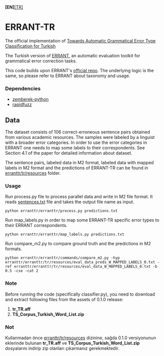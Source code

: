 **[EN]**[[TR]](erranttr/README_tr.md)

# ERRANT-TR
The official implementation of [Towards Automatic Grammatical Error Type Classification for Turkish](https://aclanthology.org/2023.eacl-srw.14/)

The Turkish version of [ERRANT](https://www.aclweb.org/anthology/P17-1074/), an automatic evaluation toolkit for grammatical error correction tasks.

This code builds upon ERRANT's [official repo](https://github.com/chrisjbryant/errant). The underlying logic is the same, so please refer to ERRANT about
taxonomy and usage.

### Dependencies
- [zemberek-python](https://github.com/loodos/zemberek-python)
- [rapidfuzz](https://github.com/maxbachmann/RapidFuzz)


## Data

The dataset consists of 106 correct-erroneous sentence pairs obtained from various academic resources. The samples were 
labeled by a linguist with a broader error categories. In order to use the error categories in ERRANT one needs to map 
some labels to their correspondents. See Section 4.1 of the paper for detailed information about dataset.

The sentence pairs, labeled data in M2 format, labeled data with mapped labels in M2 format and the predictions of ERRANT-TR
can be found in [erranttr/tr/resources](erranttr/tr/resources) folder.

### Usage

Run process.py file to process parallel data and write in M2 file format. It
reads [sentences.txt](erranttr/tr/resources/sentences.txt) file and takes the output file name as input. 

`python erranttr/erranttr/process.py predictions.txt`

Run map_labels.py in order to map some ERRANT-TR specific error types to their ERRANT correspondents.

`python erranttr/erranttr/map_labels.py predictions.txt`

Run compare_m2.py to compare ground truth and the predictions in M2 formats.

```
python erranttr/erranttr/commands/compare_m2.py -hyp erranttr/erranttr/tr/resources/eval_data_preds_W_MAPPED_LABELS_0.txt -ref erranttr/erranttr/tr/resources/eval_data_W_MAPPED_LABELS_0.txt -b 0.5 -cse -cat 2
```

### Note

Before running the code (specifically classifier.py), you need to download and extract following files
from the assets of 0.1.0 release:
1. **tr_TR.aff**
2. **TS_Corpus_Turkish_Word_List.zip**


### Not
Kullanmadan önce [erranttr/tr/resources](erranttr/tr/resources) dizinine,
sağda 0.1.0 versiyonunun eklerinde bulunan **tr_TR.aff** ve 
**TS_Corpus_Turkish_Word_List.zip** dosyalarını indirip zip olanları 
çıkarmanız gerekmektedir. 